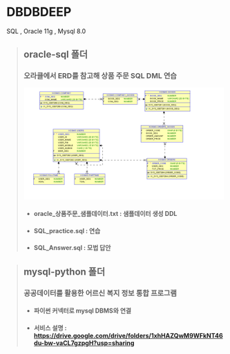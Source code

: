 # DBDBDEEP
SQL , Oracle 11g , Mysql 8.0

> ## oracle-sql 폴더
> ### 오라클에서 ERD를 참고해 상품 주문 SQL DML 연습
> ![ERD](./oracle-sql/%EC%83%81%ED%92%88%EC%A3%BC%EB%AC%B8_ERD_v0.1.png)
> + #### oracle_상품주문_샘플데이터.txt : 샘플데이터 생성 DDL
> + #### SQL_practice.sql : 연습
> + #### SQL_Answer.sql : 모법 답안 <br>     
    
> ## mysql-python 폴더
> ### 공공데이터를 활용한 어르신 복지 정보 통합 프로그램
> + #### 파이썬 커넥터로 mysql DBMS와 연결
> + #### 서비스 설명 : https://drive.google.com/drive/folders/1xhHAZQwM9WFkNT46du-bw-vaCL7gzpgH?usp=sharing

